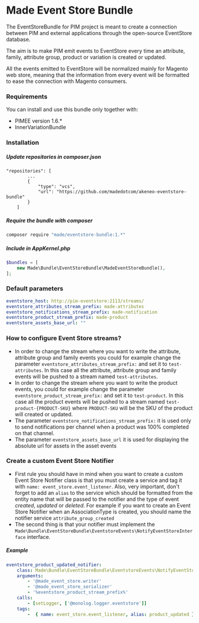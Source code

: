 Made Event Store Bundle
===========================

The EventStoreBundle for PIM project is meant to create a connection between PIM and external applications through the 
open-source EventStore database.

The aim is to make PIM emit events to EventStore every time an attribute, family, attribute group, product or variation 
is created or updated.

All the events emitted to EventStore will be normalized mainly for Magento web store, meaning that the information from 
every event will be formatted to ease the connection with Magento consumers.

### Requirements
You can install and use this bundle only together with:
  - PIMEE version 1.6.*
  - InnerVariationBundle
 
### Installation
##### Update repositories in composer.json
```
"repositories": [
        ...
        {
            "type": "vcs",
            "url": "https://github.com/madedotcom/akeneo-eventstore-bundle"
        }
    ]
```

##### Require the bundle with composer
```bash
composer require "made/eventstore-bundle:1.*"
```

##### Include in AppKernel.php
```php
$bundles = [ 
    new Made\Bundle\EventStoreBundle\MadeEventStoreBundle(), 
];
```

### Default parameters

```yml
eventstore_host: http://pim-eventstore:2113/streams/
eventstore_attributes_stream_prefix: made-attributes
eventstore_notifications_stream_prefix: made-notification
eventstore_product_stream_prefix: made-product
eventstore_assets_base_url: ""
```

### How to configure Event Store streams?
- In order to change the stream where you want to write the attribute, attribute group and family events you could for 
example change the parameter `eventstore_attributes_stream_prefix:` and set it to `test-attributes`. In this case all 
the attribute, attribute group and family events will be pushed to a stream named `test-attributes`. 
- In order to change the stream where you want to write the product events, you could for example change the parameter 
`eventstore_product_stream_prefix:` and set it to `test-product`. In this case all the product events will be pushed to 
a stream named `test-product-{PRODUCT-SKU}` where `PRODUCT-SKU` will be the SKU of the product will created or updated. 
- The parameter `eventstore_notifications_stream_prefix:` it is used only to send notifications per channel when a 
product was 100% completed on that channel.   
- The parameter `eventstore_assets_base_url` it is used for displaying the absolute url for assets in the asset events

### Create a custom Event Store Notifier
- First rule you should have in mind when you want to create a custom Event Store Notifier class is that you must create
a service and tag it with `name: event_store.event_listener`. Also, very important, don't forget to add an `alias` to 
the service which should be formatted from the entity name that will be passed to the notifier and the type of event 
*created*, *updated* or *deleted*.
For example if you want to create an Event Store Notifier when an AssociationType is created, you should name the 
notifier service `attribute_group_created` 
- The second thing is that your notifier must implement the 
`Made\Bundle\EventStoreBundle\EventstoreEvents\NotifyEventStoreInterface` interface.

##### Example
```yml
eventstore_product_updated_notifier:
    class: Made\Bundle\EventStoreBundle\EventstoreEvents\NotifyEventStoreOnProductUpdated
    arguments: 
        - '@made_event_store.writer'
        - '@made_event_store_serializer'
        - '%eventstore_product_stream_prefix%'
    calls:
        - [setLogger, ['@monolog.logger.eventstore']]
    tags:
        -  { name: event_store.event_listener, alias: product_updated }   
```